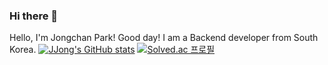 ### Hi there 👋

<!--
**JJong0416/JJong0416** is a ✨ _special_ ✨ repository because its `README.md` (this file) appears on your GitHub profile.

Here are some ideas to get you started:

- 🔭 I’m currently working on ...
- 🌱 I’m currently learning ...
- 👯 I’m looking to collaborate on ...
- 🤔 I’m looking for help with ...
- 💬 Ask me about ...
- 📫 How to reach me: ...
- 😄 Pronouns: ...
- ⚡ Fun fact: ...
-->
Hello, I'm Jongchan Park!
Good day!
I am a Backend developer from South Korea.
[![JJong's GitHub stats](https://github-readme-stats.vercel.app/api?username=JJong0416)](https://github.com/JJong0416/github-readme-stats)
[![Solved.ac
프로필](http://mazassumnida.wtf/api/v2/generate_badge?boj={jjong0416})](https://solved.ac/{jjong0416})
